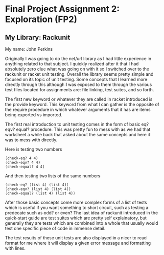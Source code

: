 # Final Project Assignment 2: Exploration (FP2)
## My Library: Rackunit
My name: John Perkins

Originally I was going to do the net/url library as I had little experience in anything related to that subject. I quickly realized after it that I had absolutely zero clue what was going on with it so I switched over to the rackunit or racket unit testing. Overall the library seems pretty simple and focused on its topic of unit testing. Some concepts that I learned more directly through this although I was exposed to them through the various test files located for assignments are: file linking, test suites, and so forth.

The first new keyword or whatever they are called in racket introduced is the provide keyword. This keyword from what I can gather is the opposite of the require procedure in which whatever arguments that it has are items being exported vs imported.

The first real introduction to unit testing comes in the form of basic eq? eqv? equal? procedure. This was pretty fun to mess with as we had that worksheet a while back that asked about the same concepts and here it was to mess with directly.

Here is testing two numbers
```racket
(check-eq? 4 4)
(check-eqv? 4 4)
(check-equal? 4 4)
```

And then testing two lists of the same numbers
```racket
(check-eq? (list 4) (list 4))
(check-eqv? (list 4) (list 4))
(check-equal? (list 4) (list 4))
```

After those basic concepts come more complex forms of a list of tests which is useful if you want something to short circuit, such as testing a predecate such as odd? or even? The last idea of rackunit introduced in the quick-start guide are test suites which are pretty self explainatory, but generally they are tests which are combined into a whole that usually would test one specific piece of code in immense detail.

The test resuits of these unit tests are also displayed in a nicer to read format for me where it will display a given error message and formatting with lines.
